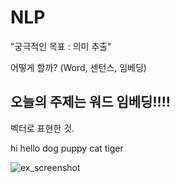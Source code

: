 # NLP 
"궁극적인 목표 : 의미 추출"

어떻게 할까?
(Word, 센턴스, 임베딩)

## 오늘의 주제는 워드 임베딩!!!!
벡터로 표현한 것. 

hi hello
dog puppy 
cat tiger 


![ex_screenshot](.img/jw.png)
